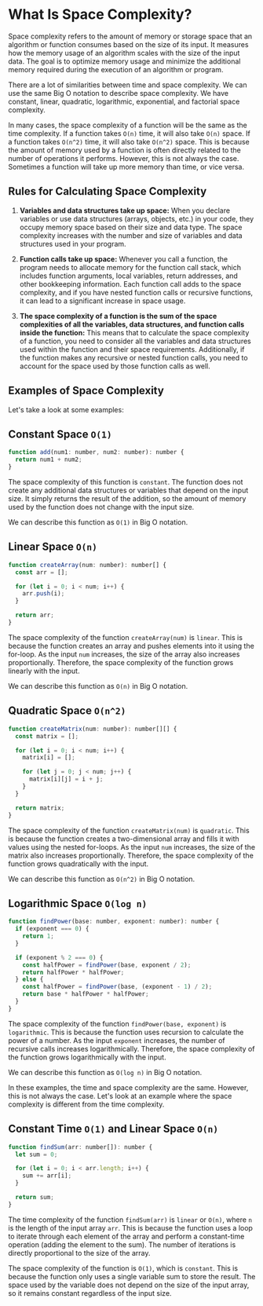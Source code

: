 # What Is Space Complexity?

Space complexity refers to the amount of memory or storage space that an algorithm or function consumes based on the size of its input. It measures how the memory usage of an algorithm scales with the size of the input data. The goal is to optimize memory usage and minimize the additional memory required during the execution of an algorithm or program.

There are a lot of similarities between time and space complexity. We can use the same Big O notation to describe space complexity. We have constant, linear, quadratic, logarithmic, exponential, and factorial space complexity.

In many cases, the space complexity of a function will be the same as the time complexity. If a function takes `O(n)` time, it will also take `O(n)` space. If a function takes `O(n^2)` time, it will also take `O(n^2)` space. This is because the amount of memory used by a function is often directly related to the number of operations it performs. However, this is not always the case. Sometimes a function will take up more memory than time, or vice versa.

## Rules for Calculating Space Complexity

1. **Variables and data structures take up space:** When you declare variables or use data structures (arrays, objects, etc.) in your code, they occupy memory space based on their size and data type. The space complexity increases with the number and size of variables and data structures used in your program.

1. **Function calls take up space:** Whenever you call a function, the program needs to allocate memory for the function call stack, which includes function arguments, local variables, return addresses, and other bookkeeping information. Each function call adds to the space complexity, and if you have nested function calls or recursive functions, it can lead to a significant increase in space usage.

1. **The space complexity of a function is the sum of the space complexities of all the variables, data structures, and function calls inside the function:** This means that to calculate the space complexity of a function, you need to consider all the variables and data structures used within the function and their space requirements. Additionally, if the function makes any recursive or nested function calls, you need to account for the space used by those function calls as well.

## Examples of Space Complexity

Let's take a look at some examples:

## Constant Space `O(1)`

```js
function add(num1: number, num2: number): number {
  return num1 + num2;
}
```

The space complexity of this function is `constant`. The function does not create any additional data structures or variables that depend on the input size. It simply returns the result of the addition, so the amount of memory used by the function does not change with the input size.

We can describe this function as `O(1)` in Big O notation.

## Linear Space `O(n)`

```js
function createArray(num: number): number[] {
  const arr = [];

  for (let i = 0; i < num; i++) {
    arr.push(i);
  }

  return arr;
}
```

The space complexity of the function `createArray(num)` is `linear`. This is because the function creates an array and pushes elements into it using the for-loop. As the input `num` increases, the size of the array also increases proportionally. Therefore, the space complexity of the function grows linearly with the input.

We can describe this function as `O(n)` in Big O notation.

## Quadratic Space `O(n^2)`

```js
function createMatrix(num: number): number[][] {
  const matrix = [];

  for (let i = 0; i < num; i++) {
    matrix[i] = [];

    for (let j = 0; j < num; j++) {
      matrix[i][j] = i + j;
    }
  }

  return matrix;
}
```

The space complexity of the function `createMatrix(num)` is `quadratic`. This is because the function creates a two-dimensional array and fills it with values using the nested for-loops. As the input `num` increases, the size of the matrix also increases proportionally. Therefore, the space complexity of the function grows quadratically with the input.

We can describe this function as `O(n^2)` in Big O notation.

## Logarithmic Space `O(log n)`

```js
function findPower(base: number, exponent: number): number {
  if (exponent === 0) {
    return 1;
  }

  if (exponent % 2 === 0) {
    const halfPower = findPower(base, exponent / 2);
    return halfPower * halfPower;
  } else {
    const halfPower = findPower(base, (exponent - 1) / 2);
    return base * halfPower * halfPower;
  }
}
```

The space complexity of the function `findPower(base, exponent)` is `logarithmic`. This is because the function uses recursion to calculate the power of a number. As the input `exponent` increases, the number of recursive calls increases logarithmically. Therefore, the space complexity of the function grows logarithmically with the input.

We can describe this function as `O(log n)` in Big O notation.

In these examples, the time and space complexity are the same. However, this is not always the case. Let's look at an example where the space complexity is different from the time complexity.

## Constant Time `O(1)` and Linear Space `O(n)`

```js
function findSum(arr: number[]): number {
  let sum = 0;

  for (let i = 0; i < arr.length; i++) {
    sum += arr[i];
  }

  return sum;
}
```

The time complexity of the function `findSum(arr)` is `linear` or `O(n)`, where `n` is the length of the input array `arr`. This is because the function uses a loop to iterate through each element of the array and perform a constant-time operation (adding the element to the sum). The number of iterations is directly proportional to the size of the array.

The space complexity of the function is `O(1)`, which is `constant`. This is because the function only uses a single variable sum to store the result. The space used by the variable does not depend on the size of the input array, so it remains constant regardless of the input size.
